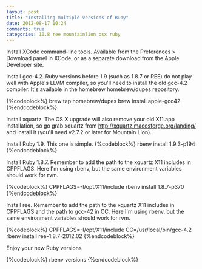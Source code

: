 ```yaml
---
layout: post
title: "Installing multiple versions of Ruby"
date: 2012-08-17 10:24
comments: true
categories: 10.8 ree mountainlion osx ruby
---
```

Install XCode command-line tools. Available from the Preferences > Download panel in XCode, or as a separate download from the Apple Developer site.

Install gcc-4.2. Ruby versions before 1.9 (such as 1.8.7 or REE) do not play well with Apple's LLVM compiler, so you'll need to install the old gcc-4.2 compiler. It's available in the homebrew homebrew/dupes repository.

{%codeblock%}
brew tap homebrew/dupes
brew install apple-gcc42
{%endcodeblock%}

Install xquartz. The OS X upgrade will also remove your old X11.app installation, so go grab xquartz from http://xquartz.macosforge.org/landing/ and install it (you'll need v2.7.2 or later for Mountain Lion).

Install Ruby 1.9. This one is simple.
{%codeblock%}
rbenv install 1.9.3-p194
{%endcodeblock%}

Install Ruby 1.8.7. Remember to add the path to the xquartz X11 includes in CPPFLAGS. Here I'm using rbenv, but the same environment variables should work for rvm.

{%codeblock%}
CPPFLAGS=-I/opt/X11/include rbenv install 1.8.7-p370
{%endcodeblock%}		

Install ree. Remember to add the path to the xquartz X11 includes in CPPFLAGS and the path to gcc-42 in CC. Here I'm using rbenv, but the same environment variables should work for rvm.

{%codeblock%}
CPPFLAGS=-I/opt/X11/include CC=/usr/local/bin/gcc-4.2 rbenv install ree-1.8.7-2012.02
{%endcodeblock%}

Enjoy your new Ruby versions

{%codeblock%}
rbenv versions
{%endcodeblock%}
